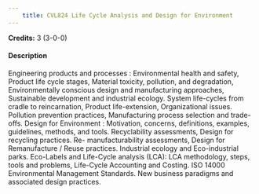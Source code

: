 ```yaml
---
    title: CVL824 Life Cycle Analysis and Design for Environment
---
```

**Credits:** 3 (3-0-0)



#### Description 
Engineering products and processes : Environmental health and safety, Product life cycle stages, Material toxicity, pollution, and degradation, Environmentally conscious design and manufacturing approaches, Sustainable development and industrial ecology. System life-cycles from cradle to reincarnation, Product life-extension, Organizational issues. Pollution prevention practices, Manufacturing process selection and trade-offs. Design for Environment : Motivation, concerns, definitions, examples, guidelines, methods, and tools. Recyclability assessments, Design for recycling practices. Re- manufacturability assessments, Design for Remanufacture / Reuse practices. Industrial ecology and Eco-industrial parks. Eco-Labels and Life-Cycle analysis (LCA): LCA methodology, steps, tools and problems, Life-Cycle Accounting and Costing. ISO 14000 Environmental Management Standards. New business paradigms and associated design practices.